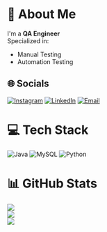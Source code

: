 # 💫 About Me
I'm a **QA Engineer**  
Specialized in:  
- Manual Testing  
- Automation Testing  

## 🌐 Socials
[![Instagram](https://img.shields.io/badge/Instagram-%23E4405F.svg?logo=Instagram&logoColor=white)](https://instagram.com/Sachii_kd) 
[![LinkedIn](https://img.shields.io/badge/LinkedIn-%230077B5.svg?logo=linkedin&logoColor=white)](https://www.linkedin.com/in/sachin-k-dodamani-48664b330) 
[![Email](https://img.shields.io/badge/Email-D14836?logo=gmail&logoColor=white)](mailto:sachinkdodamani10@gmail.com) 

# 💻 Tech Stack
![Java](https://img.shields.io/badge/java-%23ED8B00.svg?style=for-the-badge&logo=openjdk&logoColor=white) 
![MySQL](https://img.shields.io/badge/mysql-4479A1.svg?style=for-the-badge&logo=mysql&logoColor=white) 
![Python](https://img.shields.io/badge/python-3670A0?style=for-the-badge&logo=python&logoColor=ffdd54)

# 📊 GitHub Stats
![](https://github-readme-stats.vercel.app/api?username=Sachindodamani-QA&theme=dark&hide_border=false&include_all_commits=false&count_private=false)<br/>
![](https://nirzak-streak-stats.vercel.app/?user=Sachindodamani-QA&theme=dark&hide_border=false)<br/>
![](https://github-readme-stats.vercel.app/api/top-langs/?username=Sachindodamani-QA&theme=dark&hide_border=false&include_all_commits=false&count_private=false&layout=compact)

